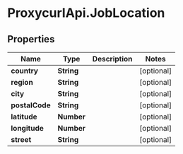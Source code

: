 # ProxycurlApi.JobLocation

## Properties

Name | Type | Description | Notes
------------ | ------------- | ------------- | -------------
**country** | **String** |  | [optional] 
**region** | **String** |  | [optional] 
**city** | **String** |  | [optional] 
**postalCode** | **String** |  | [optional] 
**latitude** | **Number** |  | [optional] 
**longitude** | **Number** |  | [optional] 
**street** | **String** |  | [optional] 


